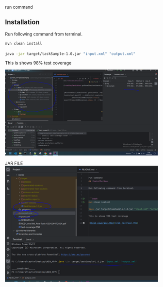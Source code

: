 
run command 
## Installation

Run following command from terminal.
 

```bash
mvn clean install

java -jar target/taskSample-1.0.jar "input.xml" "output.xml"
```
This is shows 98% test coverage

![test_coverage.PNG](test_coverage.PNG)

JAR FILE
![jarfile.PNG](jarfile.PNG)